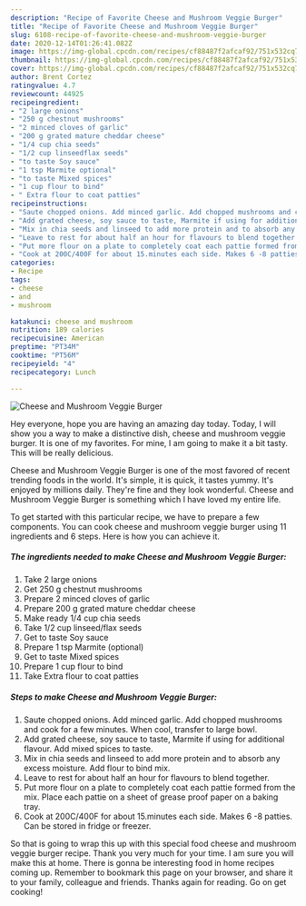 ```yaml
---
description: "Recipe of Favorite Cheese and Mushroom Veggie Burger"
title: "Recipe of Favorite Cheese and Mushroom Veggie Burger"
slug: 6108-recipe-of-favorite-cheese-and-mushroom-veggie-burger
date: 2020-12-14T01:26:41.082Z
image: https://img-global.cpcdn.com/recipes/cf88487f2afcaf92/751x532cq70/cheese-and-mushroom-veggie-burger-recipe-main-photo.jpg
thumbnail: https://img-global.cpcdn.com/recipes/cf88487f2afcaf92/751x532cq70/cheese-and-mushroom-veggie-burger-recipe-main-photo.jpg
cover: https://img-global.cpcdn.com/recipes/cf88487f2afcaf92/751x532cq70/cheese-and-mushroom-veggie-burger-recipe-main-photo.jpg
author: Brent Cortez
ratingvalue: 4.7
reviewcount: 44925
recipeingredient:
- "2 large onions"
- "250 g chestnut mushrooms"
- "2 minced cloves of garlic"
- "200 g grated mature cheddar cheese"
- "1/4 cup chia seeds"
- "1/2 cup linseedflax seeds"
- "to taste Soy sauce"
- "1 tsp Marmite optional"
- "to taste Mixed spices"
- "1 cup flour to bind"
- " Extra flour to coat patties"
recipeinstructions:
- "Saute chopped onions. Add minced garlic. Add chopped mushrooms and cook for a few minutes. When cool, transfer to large bowl."
- "Add grated cheese, soy sauce to taste, Marmite if using for additional flavour. Add mixed spices to taste."
- "Mix in chia seeds and linseed to add more protein and to absorb any excess moisture. Add flour to bind mix."
- "Leave to rest for about half an hour for flavours to blend together."
- "Put more flour on a plate to completely coat each pattie formed from the mix. Place each pattie on a sheet of grease proof paper on a baking tray."
- "Cook at 200C/400F for about 15.minutes each side. Makes 6 -8 patties. Can be stored in fridge or freezer."
categories:
- Recipe
tags:
- cheese
- and
- mushroom

katakunci: cheese and mushroom 
nutrition: 189 calories
recipecuisine: American
preptime: "PT34M"
cooktime: "PT56M"
recipeyield: "4"
recipecategory: Lunch

---
```



![Cheese and Mushroom Veggie Burger](https://img-global.cpcdn.com/recipes/cf88487f2afcaf92/751x532cq70/cheese-and-mushroom-veggie-burger-recipe-main-photo.jpg)

Hey everyone, hope you are having an amazing day today. Today, I will show you a way to make a distinctive dish, cheese and mushroom veggie burger. It is one of my favorites. For mine, I am going to make it a bit tasty. This will be really delicious.



Cheese and Mushroom Veggie Burger is one of the most favored of recent trending foods in the world. It's simple, it is quick, it tastes yummy. It's enjoyed by millions daily. They're fine and they look wonderful. Cheese and Mushroom Veggie Burger is something which I have loved my entire life.


To get started with this particular recipe, we have to prepare a few components. You can cook cheese and mushroom veggie burger using 11 ingredients and 6 steps. Here is how you can achieve it.

<!--inarticleads1-->

##### The ingredients needed to make Cheese and Mushroom Veggie Burger:

1. Take 2 large onions
1. Get 250 g chestnut mushrooms
1. Prepare 2 minced cloves of garlic
1. Prepare 200 g grated mature cheddar cheese
1. Make ready 1/4 cup chia seeds
1. Take 1/2 cup linseed/flax seeds
1. Get to taste Soy sauce
1. Prepare 1 tsp Marmite (optional)
1. Get to taste Mixed spices
1. Prepare 1 cup flour to bind
1. Take  Extra flour to coat patties




<!--inarticleads2-->

##### Steps to make Cheese and Mushroom Veggie Burger:

1. Saute chopped onions. Add minced garlic. Add chopped mushrooms and cook for a few minutes. When cool, transfer to large bowl.
1. Add grated cheese, soy sauce to taste, Marmite if using for additional flavour. Add mixed spices to taste.
1. Mix in chia seeds and linseed to add more protein and to absorb any excess moisture. Add flour to bind mix.
1. Leave to rest for about half an hour for flavours to blend together.
1. Put more flour on a plate to completely coat each pattie formed from the mix. Place each pattie on a sheet of grease proof paper on a baking tray.
1. Cook at 200C/400F for about 15.minutes each side. Makes 6 -8 patties. Can be stored in fridge or freezer.




So that is going to wrap this up with this special food cheese and mushroom veggie burger recipe. Thank you very much for your time. I am sure you will make this at home. There is gonna be interesting food in home recipes coming up. Remember to bookmark this page on your browser, and share it to your family, colleague and friends. Thanks again for reading. Go on get cooking!
